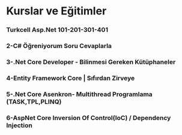 # Kurslar ve Eğitimler


### Turkcell Asp.Net 101-201-301-401
### 2-C# Öğreniyorum Soru Cevaplarla
### 3-.Net Core Developer - Bilinmesi Gereken Kütüphaneler
### 4-Entity Framework Core | Sıfırdan Zirveye
### 5-.Net Core Asenkron- Multithread Programlama (TASK,TPL,PLINQ)
### 6-AspNet Core Inversion Of Control(IoC) / Dependency Injection



